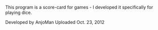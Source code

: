 This program is a score-card for games - I developed it specifically for playing dice.

Developed by AnjoMan
Uploaded Oct. 23, 2012
